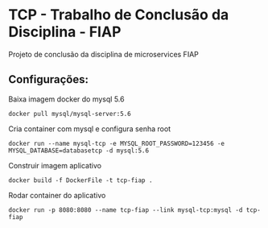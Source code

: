 # TCP - Trabalho de Conclusão da Disciplina - FIAP

Projeto de conclusão da disciplina de microservices FIAP

<h2>Configurações:</h2>
Baixa imagem docker do mysql 5.6

```
docker pull mysql/mysql-server:5.6
```
Cria container com mysql e configura senha root
```
docker run --name mysql-tcp -e MYSQL_ROOT_PASSWORD=123456 -e MYSQL_DATABASE=databasetcp -d mysql:5.6
```

Construir imagem aplicativo
```
docker build -f DockerFile -t tcp-fiap .
```

Rodar container do aplicativo
```
docker run -p 8080:8080 --name tcp-fiap --link mysql-tcp:mysql -d tcp-fiap
```
